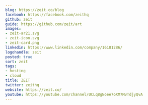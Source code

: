 ```yaml
---
blog: https://zeit.co/blog
facebook: https://facebook.com/zeithq
github: zeit
guide: https://github.com/zeit/art
images:
- zeit-ar21.svg
- zeit-icon.svg
- zeit-card.png
linkedin: https://www.linkedin.com/company/16181286/
logohandle: zeit
posted: true
sort: zeit
tags:
- hosting
- cloud
title: ZEIT
twitter: zeithq
website: https://zeit.co/
youtube: https://youtube.com/channel/UCLq8gNoee7oXM7MvTdjyQvA
---
```


